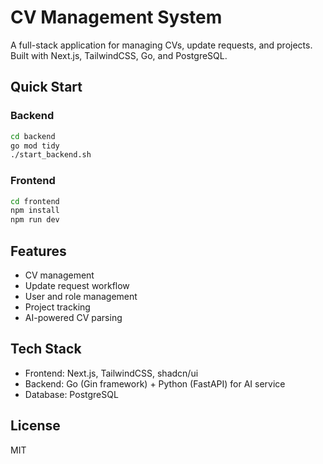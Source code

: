 # CV Management System

A full-stack application for managing CVs, update requests, and projects. Built with Next.js, TailwindCSS, Go, and PostgreSQL.

## Quick Start


### Backend
```bash
cd backend
go mod tidy
./start_backend.sh
```

### Frontend
```bash
cd frontend
npm install
npm run dev
```

## Features
- CV management
- Update request workflow
- User and role management
- Project tracking
- AI-powered CV parsing

## Tech Stack
- Frontend: Next.js, TailwindCSS, shadcn/ui
- Backend: Go (Gin framework) + Python (FastAPI) for AI service
- Database: PostgreSQL

## License
MIT
